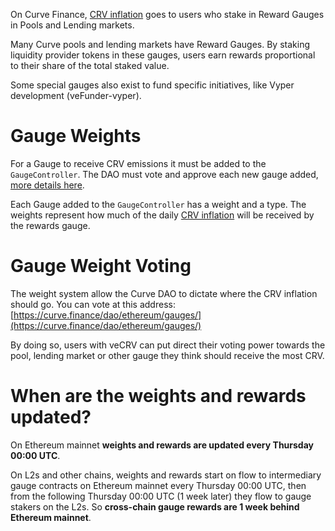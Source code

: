 On Curve Finance, [CRV inflation](../crv-token/supply-distribution.md#community-emissions-crv-inflation) goes to users who stake in Reward Gauges in Pools and Lending markets.

Many Curve pools and lending markets have Reward Gauges. By staking liquidity provider tokens in these gauges, users earn rewards proportional to their share of the total staked value.

Some special gauges also exist to fund specific initiatives, like Vyper development (veFunder-vyper).

# **Gauge Weights**

For a Gauge to receive CRV emissions it must be added to the `GaugeController`.  The DAO must vote and approve each new gauge added, [more details here](./creating-a-pool-gauge.md#submit-a-dao-vote).

Each Gauge added to the `GaugeController` has a weight and a type. The weights represent how much of the daily [CRV inflation](../crv-token/supply-distribution.md#community-emissions-crv-inflation) will be received by the rewards gauge.

# **Gauge Weight Voting**

The weight system allow the Curve DAO to dictate where the CRV inflation should go. You can vote at this address: [https://curve.finance/dao/ethereum/gauges/](https://curve.finance/dao/ethereum/gauges/)​

By doing so, users with veCRV can put direct their voting power towards the pool, lending market or other gauge they think should receive the most CRV.

# **When are the weights and rewards updated?**

On Ethereum mainnet **weights and rewards are updated every Thursday 00:00 UTC**.

On L2s and other chains, weights and rewards start on flow to intermediary gauge contracts on Ethereum mainnet every Thursday 00:00 UTC, then from the following Thursday 00:00 UTC (1 week later) they flow to gauge stakers on the L2s.  So **cross-chain gauge rewards are 1 week behind Ethereum mainnet**.
